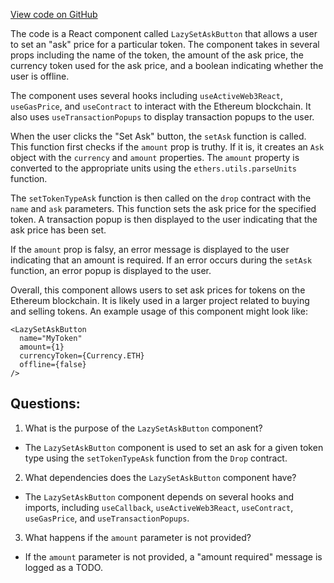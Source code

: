 [View code on GitHub](zoo-labs/zoo/blob/master/core/src/zoo/LazySetAskButton.tsx)

The code is a React component called `LazySetAskButton` that allows a user to set an "ask" price for a particular token. The component takes in several props including the name of the token, the amount of the ask price, the currency token used for the ask price, and a boolean indicating whether the user is offline. 

The component uses several hooks including `useActiveWeb3React`, `useGasPrice`, and `useContract` to interact with the Ethereum blockchain. It also uses `useTransactionPopups` to display transaction popups to the user. 

When the user clicks the "Set Ask" button, the `setAsk` function is called. This function first checks if the `amount` prop is truthy. If it is, it creates an `Ask` object with the `currency` and `amount` properties. The `amount` property is converted to the appropriate units using the `ethers.utils.parseUnits` function. 

The `setTokenTypeAsk` function is then called on the `drop` contract with the `name` and `ask` parameters. This function sets the ask price for the specified token. A transaction popup is then displayed to the user indicating that the ask price has been set. 

If the `amount` prop is falsy, an error message is displayed to the user indicating that an amount is required. If an error occurs during the `setAsk` function, an error popup is displayed to the user. 

Overall, this component allows users to set ask prices for tokens on the Ethereum blockchain. It is likely used in a larger project related to buying and selling tokens. An example usage of this component might look like:

```
<LazySetAskButton
  name="MyToken"
  amount={1}
  currencyToken={Currency.ETH}
  offline={false}
/>
```
## Questions: 
 1. What is the purpose of the `LazySetAskButton` component?
- The `LazySetAskButton` component is used to set an ask for a given token type using the `setTokenTypeAsk` function from the `Drop` contract.

2. What dependencies does the `LazySetAskButton` component have?
- The `LazySetAskButton` component depends on several hooks and imports, including `useCallback`, `useActiveWeb3React`, `useContract`, `useGasPrice`, and `useTransactionPopups`.

3. What happens if the `amount` parameter is not provided?
- If the `amount` parameter is not provided, a "amount required" message is logged as a TODO.